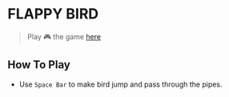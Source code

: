 # FLAPPY BIRD

> Play :video_game: the game [here](https://maskeynihal.github.io/flappy-bird)

## How To Play

- Use `Space Bar` to make bird jump and pass through the pipes.
